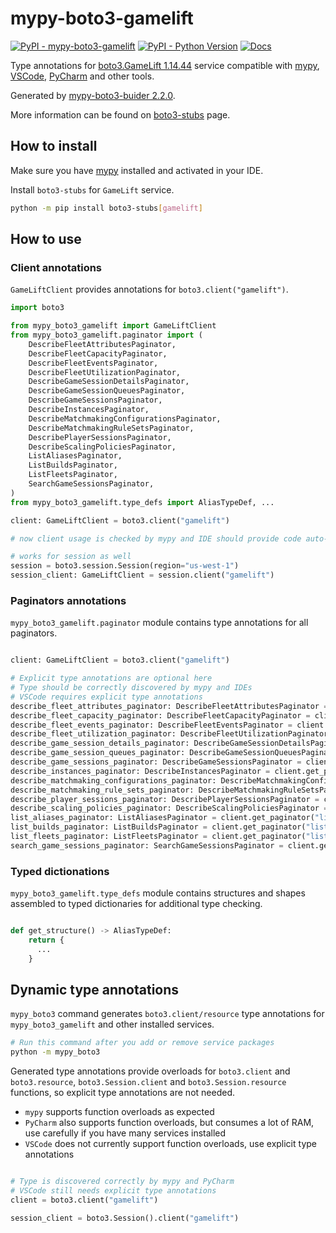 # mypy-boto3-gamelift

[![PyPI - mypy-boto3-gamelift](https://img.shields.io/pypi/v/mypy-boto3-gamelift.svg?color=blue)](https://pypi.org/project/mypy-boto3-gamelift)
[![PyPI - Python Version](https://img.shields.io/pypi/pyversions/mypy-boto3-gamelift.svg?color=blue)](https://pypi.org/project/mypy-boto3-gamelift)
[![Docs](https://img.shields.io/readthedocs/mypy-boto3-builder.svg?color=blue)](https://mypy-boto3-builder.readthedocs.io/)

Type annotations for
[boto3.GameLift 1.14.44](https://boto3.amazonaws.com/v1/documentation/api/1.14.44/reference/services/gamelift.html#GameLift) service
compatible with [mypy](https://github.com/python/mypy), [VSCode](https://code.visualstudio.com/),
[PyCharm](https://www.jetbrains.com/pycharm/) and other tools.

Generated by [mypy-boto3-buider 2.2.0](https://github.com/vemel/mypy_boto3_builder).

More information can be found on [boto3-stubs](https://pypi.org/project/boto3-stubs/) page.

## How to install

Make sure you have [mypy](https://github.com/python/mypy) installed and activated in your IDE.

Install `boto3-stubs` for `GameLift` service.

```bash
python -m pip install boto3-stubs[gamelift]
```

## How to use

### Client annotations

`GameLiftClient` provides annotations for `boto3.client("gamelift")`.

```python
import boto3

from mypy_boto3_gamelift import GameLiftClient
from mypy_boto3_gamelift.paginator import (
    DescribeFleetAttributesPaginator,
    DescribeFleetCapacityPaginator,
    DescribeFleetEventsPaginator,
    DescribeFleetUtilizationPaginator,
    DescribeGameSessionDetailsPaginator,
    DescribeGameSessionQueuesPaginator,
    DescribeGameSessionsPaginator,
    DescribeInstancesPaginator,
    DescribeMatchmakingConfigurationsPaginator,
    DescribeMatchmakingRuleSetsPaginator,
    DescribePlayerSessionsPaginator,
    DescribeScalingPoliciesPaginator,
    ListAliasesPaginator,
    ListBuildsPaginator,
    ListFleetsPaginator,
    SearchGameSessionsPaginator,
)
from mypy_boto3_gamelift.type_defs import AliasTypeDef, ...

client: GameLiftClient = boto3.client("gamelift")

# now client usage is checked by mypy and IDE should provide code auto-complete

# works for session as well
session = boto3.session.Session(region="us-west-1")
session_client: GameLiftClient = session.client("gamelift")
```

### Paginators annotations

`mypy_boto3_gamelift.paginator` module contains type annotations for all paginators.

```python

client: GameLiftClient = boto3.client("gamelift")

# Explicit type annotations are optional here
# Type should be correctly discovered by mypy and IDEs
# VSCode requires explicit type annotations
describe_fleet_attributes_paginator: DescribeFleetAttributesPaginator = client.get_paginator("describe_fleet_attributes")
describe_fleet_capacity_paginator: DescribeFleetCapacityPaginator = client.get_paginator("describe_fleet_capacity")
describe_fleet_events_paginator: DescribeFleetEventsPaginator = client.get_paginator("describe_fleet_events")
describe_fleet_utilization_paginator: DescribeFleetUtilizationPaginator = client.get_paginator("describe_fleet_utilization")
describe_game_session_details_paginator: DescribeGameSessionDetailsPaginator = client.get_paginator("describe_game_session_details")
describe_game_session_queues_paginator: DescribeGameSessionQueuesPaginator = client.get_paginator("describe_game_session_queues")
describe_game_sessions_paginator: DescribeGameSessionsPaginator = client.get_paginator("describe_game_sessions")
describe_instances_paginator: DescribeInstancesPaginator = client.get_paginator("describe_instances")
describe_matchmaking_configurations_paginator: DescribeMatchmakingConfigurationsPaginator = client.get_paginator("describe_matchmaking_configurations")
describe_matchmaking_rule_sets_paginator: DescribeMatchmakingRuleSetsPaginator = client.get_paginator("describe_matchmaking_rule_sets")
describe_player_sessions_paginator: DescribePlayerSessionsPaginator = client.get_paginator("describe_player_sessions")
describe_scaling_policies_paginator: DescribeScalingPoliciesPaginator = client.get_paginator("describe_scaling_policies")
list_aliases_paginator: ListAliasesPaginator = client.get_paginator("list_aliases")
list_builds_paginator: ListBuildsPaginator = client.get_paginator("list_builds")
list_fleets_paginator: ListFleetsPaginator = client.get_paginator("list_fleets")
search_game_sessions_paginator: SearchGameSessionsPaginator = client.get_paginator("search_game_sessions")
```







### Typed dictionations

`mypy_boto3_gamelift.type_defs` module contains structures and shapes assembled
to typed dictionaries for additional type checking.

```python

def get_structure() -> AliasTypeDef:
    return {
      ...
    }
```


## Dynamic type annotations

`mypy_boto3` command generates `boto3.client/resource` type annotations for
`mypy_boto3_gamelift` and other installed services.

```bash
# Run this command after you add or remove service packages
python -m mypy_boto3
```

Generated type annotations provide overloads for `boto3.client` and `boto3.resource`,
`boto3.Session.client` and `boto3.Session.resource` functions,
so explicit type annotations are not needed.

- `mypy` supports function overloads as expected
- `PyCharm` also supports function overloads, but consumes a lot of RAM, use carefully if you have many services installed
- `VSCode` does not currently support function overloads, use explicit type annotations

```python

# Type is discovered correctly by mypy and PyCharm
# VSCode still needs explicit type annotations
client = boto3.client("gamelift")

session_client = boto3.Session().client("gamelift")
```
